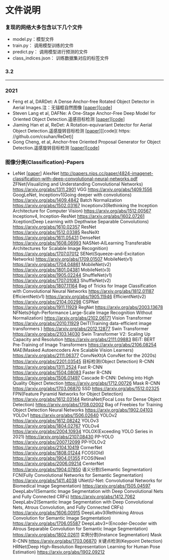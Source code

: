 # 文件说明
### 复现的网络大多包含以下几个文件
* model.py：模型文件
* train.py： 调用模型训练的文件
* predict.py： 调用模型进行预测的文件
* class_indices.json： 训练数据集对应的标签文件

### 3.2 
--------------
### 2021
* Feng et al, DARDet: A Dense Anchor-free Rotated Object Detector in Aerial Images.注：无锚框自然图像 [[paper](https://arxiv.org/pdf/2110.01025.pdf)][[code](https://github.com/zf020114/DARDet)]
* Steven Lang et al, DAFNe: A One-Stage Anchor-Free Deep Model for Oriented Object Detection.遥感目标检测 [[paper](https://arxiv.org/pdf/2109.06148.pdf)][[code](https://github.com/steven-lang/DAFNe)]
* Jiaming Han et al, ReDet: A Rotation-equivariant Detector for Aerial Object Detection.遥感旋转目标检测 [[paper](https://arxiv.org/pdf/2103.07733.pdf)][[code]( https:
//github.com/csuhan/ReDet)]
* Gong Cheng, et al, Anchor-free Oriented Proposal Generator for Object Detection.遥感旋转目标检测 [[paper](https://arxiv.org/pdf/2110.01931.pdf)][[code](https://github.com/jbwang1997/AOPG)]

### 图像分类(Classification)-Papers
* LeNet [[paper](http://yann.lecun.com/exdb/lenet/index.html)]
AlexNet http://papers.nips.cc/paper/4824-imagenet-classification-with-deep-convolutional-neural-networks.pdf
ZFNet(Visualizing and Understanding Convolutional Networks) https://arxiv.org/abs/1311.2901
VGG https://arxiv.org/abs/1409.1556
GoogLeNet, Inceptionv1(Going deeper with convolutions) https://arxiv.org/abs/1409.4842
Batch Normalization https://arxiv.org/abs/1502.03167
Inceptionv3(Rethinking the Inception Architecture for Computer Vision) https://arxiv.org/abs/1512.00567
Inceptionv4, Inception-ResNet https://arxiv.org/abs/1602.07261
Xception(Deep Learning with Depthwise Separable Convolutions) https://arxiv.org/abs/1610.02357
ResNet https://arxiv.org/abs/1512.03385
ResNeXt https://arxiv.org/abs/1611.05431
DenseNet https://arxiv.org/abs/1608.06993
NASNet-A(Learning Transferable Architectures for Scalable Image Recognition) https://arxiv.org/abs/1707.07012
SENet(Squeeze-and-Excitation Networks) https://arxiv.org/abs/1709.01507
MobileNet(v1) https://arxiv.org/abs/1704.04861
MobileNet(v2) https://arxiv.org/abs/1801.04381
MobileNet(v3) https://arxiv.org/abs/1905.02244
ShuffleNet(v1) https://arxiv.org/abs/1707.01083
ShuffleNet(v2) https://arxiv.org/abs/1807.11164
Bag of Tricks for Image Classification with Convolutional Neural Networks https://arxiv.org/abs/1812.01187
EfficientNet(v1) https://arxiv.org/abs/1905.11946
EfficientNet(v2) https://arxiv.org/abs/2104.00298
CSPNet https://arxiv.org/abs/1911.11929
RegNet https://arxiv.org/abs/2003.13678
NFNets(High-Performance Large-Scale Image Recognition Without Normalization) https://arxiv.org/abs/2102.06171
Vision Transformer https://arxiv.org/abs/2010.11929
DeiT(Training data-efficient image transformers ) https://arxiv.org/abs/2012.12877
Swin Transformer https://arxiv.org/abs/2103.14030
Swin Transformer V2: Scaling Up Capacity and Resolution https://arxiv.org/abs/2111.09883
BEiT: BERT Pre-Training of Image Transformers https://arxiv.org/abs/2106.08254
MAE(Masked Autoencoders Are Scalable Vision Learners) https://arxiv.org/abs/2111.06377
ConvNeXt(A ConvNet for the 2020s) https://arxiv.org/abs/2201.03545
目标检测(Object Detection)
R-CNN https://arxiv.org/abs/1311.2524
Fast R-CNN https://arxiv.org/abs/1504.08083
Faster R-CNN https://arxiv.org/abs/1506.01497
Cascade R-CNN: Delving into High Quality Object Detection https://arxiv.org/abs/1712.00726
Mask R-CNN https://arxiv.org/abs/1703.06870
SSD https://arxiv.org/abs/1512.02325
FPN(Feature Pyramid Networks for Object Detection) https://arxiv.org/abs/1612.03144
RetinaNet(Focal Loss for Dense Object Detection) https://arxiv.org/abs/1708.02002
Bag of Freebies for Training Object Detection Neural Networks https://arxiv.org/abs/1902.04103
YOLOv1 https://arxiv.org/abs/1506.02640
YOLOv2 https://arxiv.org/abs/1612.08242
YOLOv3 https://arxiv.org/abs/1804.02767
YOLOv4 https://arxiv.org/abs/2004.10934
YOLOX(Exceeding YOLO Series in 2021) https://arxiv.org/abs/2107.08430
PP-YOLO https://arxiv.org/abs/2007.12099
PP-YOLOv2 https://arxiv.org/abs/2104.10419
CornerNet https://arxiv.org/abs/1808.01244
FCOS(Old) https://arxiv.org/abs/1904.01355
FCOS(New) https://arxiv.org/abs/2006.09214
CenterNet https://arxiv.org/abs/1904.07850
语义分割(Semantic Segmentation)
FCN(Fully Convolutional Networks for Semantic Segmentation) https://arxiv.org/abs/1411.4038
UNet(U-Net: Convolutional Networks for Biomedical Image Segmentation) https://arxiv.org/abs/1505.04597
DeepLabv1(Semantic Image Segmentation with Deep Convolutional Nets and Fully Connected CRFs) https://arxiv.org/abs/1412.7062
DeepLabv2(Semantic Image Segmentation with Deep Convolutional Nets, Atrous Convolution, and Fully Connected CRFs) https://arxiv.org/abs/1606.00915
DeepLabv3(Rethinking Atrous Convolution for Semantic Image Segmentation) https://arxiv.org/abs/1706.05587
DeepLabv3+(Encoder-Decoder with Atrous Separable Convolution for Semantic Image Segmentation) https://arxiv.org/abs/1802.02611
实例分割(Instance Segmentation)
Mask R-CNN https://arxiv.org/abs/1703.06870
关键点检测(Keypoint Detection)
HRNet(Deep High-Resolution Representation Learning for Human Pose Estimation) https://arxiv.org/abs/1902.09212
